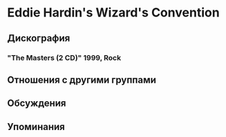 # Eddie Hardin's Wizard's Convention



## Дискография

### "The Masters (2 CD)" 1999, Rock




## Отношения с другими группами


## Обсуждения


## Упоминания

